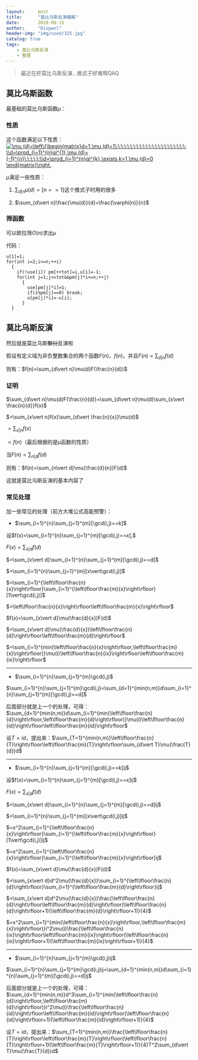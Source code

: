 ```yaml
---
layout:     post
title:      "莫比乌斯反演略解"
date:       2018-06-15
author:     "Dispwnl"
header-img: "img/used/325.jpg"
catalog: true
tags:
    - 莫比乌斯反演
    - 整理
---
```

>最近在肝莫比乌斯反演...推式子好难啊QAQ

## 莫比乌斯函数

最基础的莫比乌斯函数$\mu$：

### 性质

这个函数满足以下性质：<a href="http://www.codecogs.com/eqnedit.php?latex=\mu&space;(d)=\left\{\begin{matrix}d=1,\mu&space;(d)=1\;\;\;\;\;\;\;\;\;\;\;\;\;\;\;\;\;\;\;\;\;\;\;&space;\\d=\prod_{i=1}^{n}qi^{1},\mu&space;(d)=(-1)^{n}\;\;\;\;\;\\d=\prod_{i=1}^{n}qi^{k},\exists&space;k>1,\mu&space;(d)=0&space;\end{matrix}\right." target="_blank"><img src="http://latex.codecogs.com/gif.latex?\mu&space;(d)=\left\{\begin{matrix}d=1,\mu&space;(d)=1\;\;\;\;\;\;\;\;\;\;\;\;\;\;\;\;\;\;\;\;\;\;\;&space;\\d=\prod_{i=1}^{n}qi^{1},\mu&space;(d)=(-1)^{n}\;\;\;\;\;\\d=\prod_{i=1}^{n}qi^{k},\exists&space;k>1,\mu&space;(d)=0&space;\end{matrix}\right." title="\mu (d)=\left\{\begin{matrix}d=1,\mu (d)=1\;\;\;\;\;\;\;\;\;\;\;\;\;\;\;\;\;\;\;\;\;\;\; \\d=\prod_{i=1}^{n}qi^{1},\mu (d)=(-1)^{n}\;\;\;\;\;\\d=\prod_{i=1}^{n}qi^{k},\exists k>1,\mu (d)=0 \end{matrix}\right." /></a>

$\mu$满足一些性质：

1. $\sum_{d\vert n} \mu(d)=[n==1]$这个推式子时用的很多

2. $\sum_{d\vert n}\frac{\mu(d)}{d}=\frac{\varphi(n)}{n}$

### 筛函数

可以欧拉筛$O(n)$求出$\mu$

代码：
```
u[1]=1;
for(int i=2;i<=n;++i)
  {
  	if(!use[i]) pm[++tot]=i,u[i]=-1;
  	for(int j=1;j<=tot&&pm[j]*i<=n;++j)
  	  {
  	  	use[pm[j]*i]=1;
  	  	if(i%pm[j]==0) break;
  	  	u[pm[j]*i]=-u[i];
	  }
  }
```
## 莫比乌斯反演

然后就是莫比乌斯~~繁衍~~反演啦

假设有定义域为非负整数集合的两个函数$F(n)$，$f(n)$，并且$F(n)=\sum_{d\vert n}f(d)$

则有：$f(n)=\sum_{d\vert n}\mu(d)F(\frac{n}{d})$

### 证明

$\sum_{d\vert n}\mu(d)F(\frac{n}{d})=\sum_{d\vert n}\mu(d)\sum_{x\vert \frac{n}{d}}f(x)$

$=\sum_{x\vert n}f(x)\sum_{d\vert \frac{n}{x}}\mu(d)$

$=\sum_{x\vert n}f(x)$

$=f(n)$（最后根据的是μ函数的性质）

当$F(n)=\sum_{n\vert d}f(d)$

则有：$f(n)=\sum_{n\vert d}\mu(\frac{d}{n})F(d)$

这就是莫比乌斯反演的基本内容了

### 常见处理

加一些常见的处理（前方大堆公式高能预警）：

- $\sum_{i=1}^{n}\sum_{j=1}^{m}[\gcd(i,j)==k]$

设$f(x)=\sum_{i=1}^{n}\sum_{j=1}^{m}[\gcd(i,j)==x],$

$F(x)=\sum_{x\vert d}f(d)$

$=\sum_{x\vert d}\sum_{i=1}^{n}\sum_{j=1}^{m}[\gcd(i,j)==d]$

$=\sum_{i=1}^{n}\sum_{j=1}^{m}[x\vert\gcd(i,j)]$

$=\sum_{i=1}^{\left\lfloor\frac{n}{x}\right\rfloor}\sum_{i=1}^{\left\lfloor\frac{m}{x}\right\rfloor}[1\vert\gcd(i,j)]$

$=\left\lfloor\frac{n}{x}\right\rfloor\left\lfloor\frac{m}{x}\right\rfloor​$

$f(x)=\sum_{x\vert d}\mu(\frac{d}{x})F(d)$

$=\sum_{x\vert d}\mu(\frac{d}{x})\left\lfloor\frac{n}{d}\right\rfloor\left\lfloor\frac{m}{d}\right\rfloor$

$=\sum_{i=1}^{min(\left\lfloor\frac{n}{x}\right\rfloor,\left\lfloor\frac{m}{x}\right\rfloor)}\mu(i)\left\lfloor\frac{n}{ix}\right\rfloor\left\lfloor\frac{m}{ix}\right\rfloor$

------------
- $\sum_{i=1}^{n}\sum_{j=1}^{m}\gcd(i,j)$

$\sum_{i=1}^{n}\sum_{j=1}^{m}\gcd(i,j)=\sum_{d=1}^{min(n,m)}d\sum_{i=1}^{n}\sum_{j=1}^{m}[\gcd(i,j)==d]$

后面部分就是上一个的处理，可得：$\sum_{d=1}^{min(n,m)}d\sum_{i=1}^{min(\left\lfloor\frac{n}{d}\right\rfloor,\left\lfloor\frac{m}{d}\right\rfloor)}\mu(i)\left\lfloor\frac{n}{id}\right\rfloor\left\lfloor\frac{m}{id}\right\rfloor$

设$T=id$，提出来：$\sum_{T=1}^{min(n,m)}\left\lfloor\frac{n}{T}\right\rfloor\left\lfloor\frac{m}{T}\right\rfloor\sum_{d\vert T}\mu(\frac{T}{d})d$

------------
- $\sum_{i=1}^{n}\sum_{j=1}^{m}[\gcd(i,j)==k]ij$

设$f(x)=\sum_{i=1}^{n}\sum_{j=1}^{m}[\gcd(i,j)==x]ij$

$F(x)=\sum_{x\vert d}f(d)$

$=\sum_{x\vert d}\sum_{i=1}^{n}\sum_{j=1}^{m}[\gcd(i,j)==d]ij$

$=\sum_{i=1}^{n}\sum_{j=1}^{m}[x\vert\gcd(i,j)]ij$

$=x^2\sum_{i=1}^{\left\lfloor\frac{n}{x}\right\rfloor}\sum_{i=1}^{\left\lfloor\frac{m}{x}\right\rfloor}[1\vert\gcd(i,j)]ij$

$=x^2\sum_{i=1}^{\left\lfloor\frac{n}{x}\right\rfloor}\sum_{i=1}^{\left\lfloor\frac{m}{x}\right\rfloor}ij$

$f(x)=\sum_{x\vert d}\mu(\frac{d}{x})F(d)$

$=\sum_{x\vert d}d^2\mu(\frac{d}{x})\sum_{i=1}^{\left\lfloor\frac{n}{d}\right\rfloor}\sum_{i=1}^{\left\lfloor\frac{m}{d}\right\rfloor}ij$

$=\sum_{x\vert d}d^2\mu(\frac{d}{x})\frac{\left\lfloor\frac{n}{d}\right\rfloor\left\lfloor\frac{m}{d}\right\rfloor(\left\lfloor\frac{n}{d}\right\rfloor+1)(\left\lfloor\frac{m}{d}\right\rfloor+1)}{4}$

$=x^2\sum_{i=1}^{min(\left\lfloor\frac{n}{x}\right\rfloor,\left\lfloor\frac{m}{x}\right\rfloor)}i^2\mu(i)\frac{\left\lfloor\frac{n}{ix}\right\rfloor\left\lfloor\frac{m}{ix}\right\rfloor(\left\lfloor\frac{n}{ix}\right\rfloor+1)(\left\lfloor\frac{m}{ix}\right\rfloor+1)}{4}$

------------
- $\sum_{i=1}^{n}\sum_{j=1}^{m}\gcd(i,j)ij$

$\sum_{i=1}^{n}\sum_{j=1}^{m}\gcd(i,j)ij=\sum_{d=1}^{min(n,m)}d\sum_{i=1}^{n}\sum_{j=1}^{m}[\gcd(i,j)==d]ij$

后面部分就是上一个的处理，可得：$\sum_{d=1}^{min(n,m)}d^3\sum_{i=1}^{min(\left\lfloor\frac{n}{d}\right\rfloor,\left\lfloor\frac{m}{d}\right\rfloor)}i^2\mu(i)\frac{\left\lfloor\frac{n}{id}\right\rfloor\left\lfloor\frac{m}{id}\right\rfloor(\left\lfloor\frac{n}{id}\right\rfloor+1)(\left\lfloor\frac{m}{id}\right\rfloor+1)}{4}$

设$T=id$，提出来：$\sum_{T=1}^{min(n,m)}\frac{\left\lfloor\frac{n}{T}\right\rfloor\left\lfloor\frac{m}{T}\right\rfloor(\left\lfloor\frac{n}{T}\right\rfloor+1)(\left\lfloor\frac{m}{T}\right\rfloor+1)}{4}T^2\sum_{d\vert T}\mu(\frac{T}{d})d$
